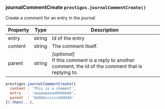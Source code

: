 <h3 id="journalCommentCreate">journalCommentCreate
  <code>prestigos.journalCommentCreate()</code>
</h3>

Create a comment for an entry in the journal


| Property    | Type          | Description |
| ----------- | --------------|------------ |
| entry       | string        | Id of the entry
| content     | string        | The comment itself.
| parent      | string        | _[optional]_<br>If this comment is a reply to another comment, the id of the comment that is replying to.

```javascript
prestigos.journalCommentCreate({
  content : 'This is a comment',
  entry   : 'aaaaaaaaaabbbbbbb',
  parent  : 'bbbbbccccccdddddd'
}).then(...);
```



